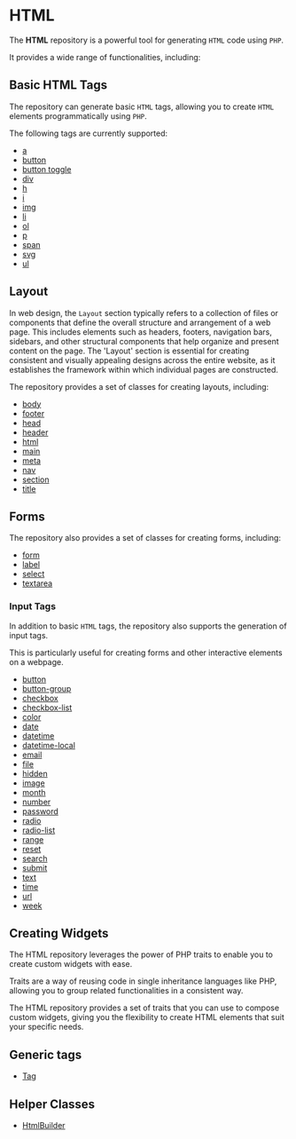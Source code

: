 # HTML

The **HTML** repository is a powerful tool for generating `HTML` code using `PHP`.

It provides a wide range of functionalities, including:

## Basic HTML Tags

The repository can generate basic `HTML` tags, allowing you to create `HTML` elements programmatically using `PHP`.

The following tags are currently supported:

- [a](/docs/tag/A.md)
- [button](/docs/tag/Button.md)
- [button toggle](/docs/tag/ButtonToggle.md)
- [div](/docs/tag/Div.md)
- [h](/docs/tag/H.md)
- [i](/docs/tag/I.md)
- [img](/docs/tag/Img.md)
- [li](/docs/tag/Li.md)
- [ol](/docs/tag/Ol.md)
- [p](/docs/tag/P.md)
- [span](/docs/tag/Span.md)
- [svg](/docs/tag/Svg.md)
- [ul](/docs/tag/Ul.md)

## Layout

In web design, the `Layout` section typically refers to a collection of files or components that define the overall
structure and arrangement of a web page. This includes elements such as headers, footers, navigation bars, sidebars, and
other structural components that help organize and present content on the page. The 'Layout' section is essential for
creating consistent and visually appealing designs across the entire website, as it establishes the framework
within which individual pages are constructed.

The repository provides a set of classes for creating layouts, including:

- [body](/docs/layout/Body.md)
- [footer](/docs/layout/Footer.md)
- [head](/docs/layout/Head.md)
- [header](/docs/layout/Header.md)
- [html](/docs/layout/Html.md)
- [main](/docs/layout/Main.md)
- [meta](/docs/layout/Meta.md)
- [nav](/docs/layout/Nav.md)
- [section](/docs/layout/Section.md)
- [title](/docs/layout/Title.md)

## Forms 

The repository also provides a set of classes for creating forms, including:

- [form](/docs/form/Form.md)
- [label](/docs/form/Label.md)
- [select](/docs/form/Select.md)
- [textarea](/docs/form/TextArea.md)

### Input Tags

In addition to basic `HTML` tags, the repository also supports the generation of input tags.

This is particularly useful for creating forms and other interactive elements on a webpage.

- [button](/docs/form/input/Button.md)
- [button-group](/docs/form/input/ButtonGroup.md)
- [checkbox](/docs/form/input/Checkbox.md)
- [checkbox-list](/docs/form/input/CheckboxList.md)
- [color](/docs/form/input/Color.md)
- [date](/docs/form/input/Date.md)
- [datetime](/docs/form/input/Datetime.md)
- [datetime-local](/docs/form/input/DatetimeLocal.md)
- [email](/docs/form/input/Email.md)
- [file](/docs/form/input/File.md)
- [hidden](/docs/form/input/Hidden.md)
- [image](/docs/form/input/Image.md)
- [month](/docs/form/input/Month.md)
- [number](/docs/form/input/Number.md)
- [password](/docs/form/input/Password.md)
- [radio](/docs/form/input/Radio.md)
- [radio-list](/docs/form/input/RadioList.md)
- [range](/docs/form/input/Range.md)
- [reset](/docs/form/input/Reset.md)
- [search](/docs/form/input/Search.md)
- [submit](/docs/form/input/Submit.md)
- [text](/docs/form/input/Text.md)
- [time](/docs/form/input/Time.md)
- [url](/docs/form/input/Url.md)
- [week](/docs/form/input/Week.md)

## Creating Widgets

The HTML repository leverages the power of PHP traits to enable you to create custom widgets with ease.

Traits are a way of reusing code in single inheritance languages like PHP, allowing you to group related functionalities
in a consistent way.

The HTML repository provides a set of traits that you can use to compose custom widgets, giving you the flexibility to
create HTML elements that suit your specific needs.

## Generic tags

- [Tag](/docs/tag/Tag.md)

## Helper Classes

- [HtmlBuilder](/docs/helper/HtmlBuilder.md)
